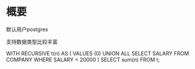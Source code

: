# 概要

默认用户postgres


支持数据类型比较丰富


[](https://www.runoob.com/postgresql/postgresql-with.html)

WITH RECURSIVE t(n) AS (
   VALUES (0)
   UNION ALL
   SELECT SALARY FROM COMPANY WHERE SALARY < 20000
)
SELECT sum(n) FROM t;

